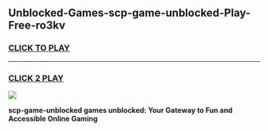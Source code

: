 
## Unblocked-Games-scp-game-unblocked-Play-Free-ro3kv
<h3>
<a href="https://premium76.site?title=scp-game-unblocked&ref=18A1">CLICK TO PLAY</a></h3>
<hr>

<h3>
<a href="https://premium76.site?title=scp-game-unblocked&ref=18A1">CLICK 2 PLAY</a>
  
</h3>

<a href="https://premium76.site?title=scp-game-unblocked&ref=18A1"><img src="https://clearcache.store/games.png"></a>


**scp-game-unblocked games unblocked: Your Gateway to Fun and Accessible Online Gaming**
